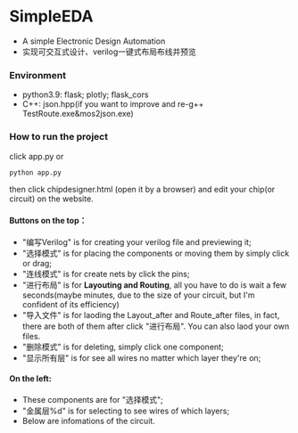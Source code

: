 # SimpleEDA
- A simple Electronic Design Automation
- 实现可交互式设计、verilog一键式布局布线并预览
### Environment
- python3.9: flask; plotly; flask_cors
- C++: json.hpp(if you want to improve and re-g++ TestRoute.exe&mos2json.exe)
### How to run the project
click app.py or
```cmd
python app.py
```
then click chipdesigner.html (open it by a browser) and edit your chip(or circuit) on the website.
#### Buttons on the top：
- "编写Verilog" is for creating your verilog file and previewing it;
- "选择模式" is for placing the components or moving them by simply click or drag;
- "连线模式" is for create nets by click the pins;
- "进行布局" is for **Layouting and Routing**, all you have to do is wait a few seconds(maybe minutes, due to the size of your  circuit, but I'm confident of its efficiency)
- "导入文件" is for laoding the Layout_after and Route_after files, in fact, there are both of them after click "进行布局". You can also laod your own files.
- "删除模式" is for deleting, simply click one component;
- "显示所有层" is for see all wires no matter which layer they're on;
#### On the left:
- These components are for "选择模式";
- "金属层%d" is for selecting to see wires of which layers;
- Below are infomations of the circuit.
